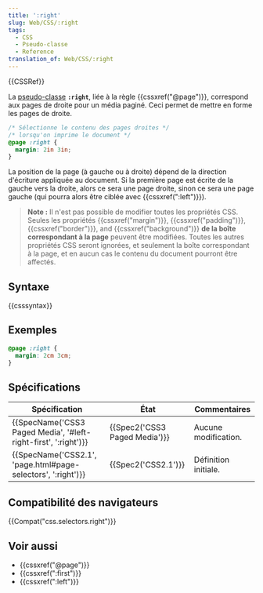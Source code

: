 ```yaml
---
title: ':right'
slug: Web/CSS/:right
tags:
  - CSS
  - Pseudo-classe
  - Reference
translation_of: Web/CSS/:right
---
```


{{CSSRef}}

La [pseudo-classe](/fr/docs/Web/CSS/Pseudo-classes) **`:right`**, liée à la règle {{cssxref("@page")}}, correspond aux pages de droite pour un média paginé. Ceci permet de mettre en forme les pages de droite.

```css
/* Sélectionne le contenu des pages droites */
/* lorsqu'on imprime le document */
@page :right {
  margin: 2in 3in;
}
```

La position de la page (à gauche ou à droite) dépend de la direction d'écriture appliquée au document. Si la première page est écrite de la gauche vers la droite, alors ce sera une page droite, sinon ce sera une page gauche (qui pourra alors être ciblée avec {{cssxref(":left")}}).

> **Note :** Il n'est pas possible de modifier toutes les propriétés CSS. Seules les propriétés {{cssxref("margin")}}, {{cssxref("padding")}}, {{cssxref("border")}}, and {{cssxref("background")}} **de la boîte correspondant à la page** peuvent être modifiées. Toutes les autres propriétés CSS seront ignorées, et seulement la boîte correspondant à la page, et en aucun cas le contenu du document pourront être affectés.

## Syntaxe

{{csssyntax}}

## Exemples

```css
@page :right {
  margin: 2cm 3cm;
}
```

## Spécifications

| Spécification                                                                        | État                                     | Commentaires         |
| ------------------------------------------------------------------------------------ | ---------------------------------------- | -------------------- |
| {{SpecName('CSS3 Paged Media', '#left-right-first', ':right')}} | {{Spec2('CSS3 Paged Media')}} | Aucune modification. |
| {{SpecName('CSS2.1', 'page.html#page-selectors', ':right')}}     | {{Spec2('CSS2.1')}}                 | Définition initiale. |

## Compatibilité des navigateurs

{{Compat("css.selectors.right")}}

## Voir aussi

- {{cssxref("@page")}}
- {{cssxref(":first")}}
- {{cssxref(":left")}}
